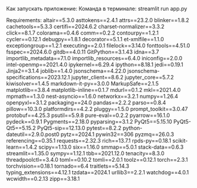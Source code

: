 Как запускать приложение:
Команда в терминале: streamlit run app.py

Requirements:
altair==5.3.0
asttokens==2.4.1
attrs==23.2.0
blinker==1.8.2
cachetools==5.3.3
certifi==2024.6.2
charset-normalizer==3.3.2
click==8.1.7
colorama==0.4.6
comm==0.2.2
contourpy==1.2.1
cycler==0.12.1
debugpy==1.8.1
decorator==5.1.1
et-xmlfile==1.1.0
exceptiongroup==1.2.1
executing==2.0.1
filelock==3.14.0
fonttools==4.51.0
fsspec==2024.6.0
gitdb==4.0.11
GitPython==3.1.43
idna==3.7
importlib_metadata==7.1.0
importlib_resources==6.4.0
iniconfig==2.0.0
intel-openmp==2021.4.0
ipykernel==6.29.4
ipython==8.18.1
jedi==0.19.1
Jinja2==3.1.4
joblib==1.4.0
jsonschema==4.22.0
jsonschema-specifications==2023.12.1
jupyter_client==8.6.2
jupyter_core==5.7.2
kiwisolver==1.4.5
markdown-it-py==3.0.0
MarkupSafe==2.1.5
matplotlib==3.8.4
matplotlib-inline==0.1.7
mdurl==0.1.2
mkl==2021.4.0
mpmath==1.3.0
nest-asyncio==1.6.0
networkx==3.2.1
numpy==1.26.4
openpyxl==3.1.2
packaging==24.0
pandas==2.2.2
parso==0.8.4
pillow==10.3.0
platformdirs==4.2.2
pluggy==1.5.0
prompt_toolkit==3.0.47
protobuf==4.25.3
psutil==5.9.8
pure-eval==0.2.2
pyarrow==16.1.0
pydeck==0.9.1
Pygments==2.18.0
pyparsing==3.1.2
PyQt5==5.15.10
PyQt5-Qt5==5.15.2
PyQt5-sip==12.13.0
pytest==8.2.2
python-dateutil==2.9.0.post0
pytz==2024.1
pywin32==306
pyzmq==26.0.3
referencing==0.35.1
requests==2.32.3
rich==13.7.1
rpds-py==0.18.1
scikit-learn==1.4.2
scipy==1.13.0
six==1.16.0
smmap==5.0.1
stack-data==0.6.3
streamlit==1.35.0
sympy==1.12.1
tbb==2021.12.0
tenacity==8.3.0
threadpoolctl==3.4.0
toml==0.10.2
tomli==2.0.1
toolz==0.12.1
torch==2.3.1
torchvision==0.18.1
tornado==6.4
traitlets==5.14.3
typing_extensions==4.12.1
tzdata==2024.1
urllib3==2.2.1
watchdog==4.0.1
wcwidth==0.2.13
zipp==3.18.1
